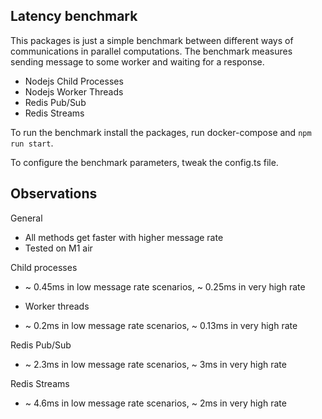 ## Latency benchmark

This packages is just a simple benchmark between different ways of communications in parallel computations. The benchmark measures sending message to some worker and waiting for a response.

- Nodejs Child Processes
- Nodejs Worker Threads
- Redis Pub/Sub
- Redis Streams

To run the benchmark install the packages, run docker-compose and `npm run start`.

To configure the benchmark parameters, tweak the config.ts file.

## Observations

General

- All methods get faster with higher message rate
- Tested on M1 air

Child processes

- ~ 0.45ms in low message rate scenarios, ~ 0.25ms in very high rate

- Worker threads

- ~ 0.2ms in low message rate scenarios, ~ 0.13ms in very high rate

Redis Pub/Sub

- ~ 2.3ms in low message rate scenarios, ~ 3ms in very high rate

Redis Streams

- ~ 4.6ms in low message rate scenarios, ~ 2ms in very high rate
